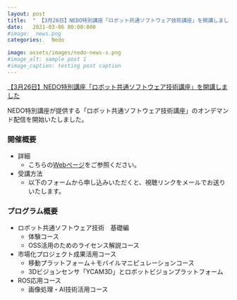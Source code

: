 ```yaml
---
layout: post
title:  " 【3月26日】NEDO特別講座「ロボット共通ソフトウェア技術講座」を開講しました"
date:   2021-03-06 00:00:000
#image:  news.png
categories:   Nedo

image: assets/images/nedo-news-s.png
#image_alt: sample post 1
#image_caption: testing post caption
---
```

	
[【3月26日】NEDO特別講座「ロボット共通ソフトウェア技術講座」を開講しました]({{site.baseurl}}/tutorials)

NEDO特別講座が提供する「ロボット共通ソフトウェア技術講座」のオンデマンド配信を開始いたしました。

### 開催概要

- 詳細
  - こちらの[Webページ](tutorials)をご参照ください。
- 受講方法
  - 以下のフォームから申し込みいただくと、視聴リンクをメールでお送りいたします。

### プログラム概要

- ロボット共通ソフトウェア技術　基礎編
  - 体験コース
  - OSS活用のためのライセンス解説コース
- 市場化プロジェクト成果活用コース
  - 移動プラットフォーム＋モバイルマニピュレーションコース
  - 3Dビジョンセンサ「YCAM3D」とロボットビジョンプラットフォーム
- ROS応用コース
  - 画像処理・AI技術活用コース
